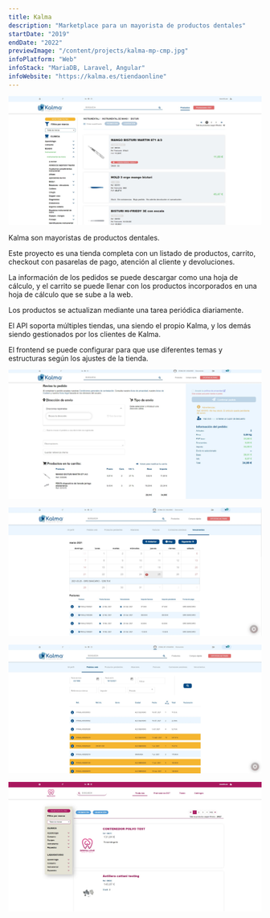 ```yaml
---
title: Kalma
description: "Marketplace para un mayorista de productos dentales"
startDate: "2019"
endDate: "2022"
previewImage: "/content/projects/kalma-mp-cmp.jpg"
infoPlatform: "Web"
infoStack: "MariaDB, Laravel, Angular"
infoWebsite: "https://kalma.es/tiendaonline"
---
```


!["Marketplace"](/content/projects/kalma-mp.jpg)

Kalma son mayoristas de productos dentales.

Este proyecto es una tienda completa con un listado de productos, carrito, checkout con pasarelas de pago, atención al cliente y devoluciones.

La información de los pedidos se puede descargar como una hoja de cálculo, y el carrito se puede llenar con los productos incorporados en una hoja de cálculo que se sube a la web.

Los productos se actualizan mediante una tarea periódica diariamente.

El API soporta múltiples tiendas, una siendo el propio Kalma, y los demás siendo gestionados por los clientes de Kalma.

El frontend se puede configurar para que use diferentes temas y estructuras según los ajustes de la tienda.

!["Checkout"](/content/projects/kalma-ck.jpg)

!["Panel de usuario, vencimientos"](/content/projects/kalma-priv1.jpg)

!["Panel de usuario, info de pedido"](/content/projects/kalma-priv2.jpg)

!["Ejemplo de tienda de cliente"](/content/projects/kalma-kmp.jpg)
